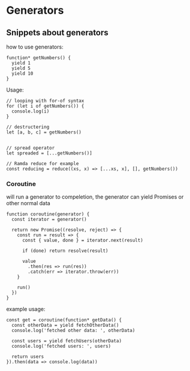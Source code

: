 # Generators
Snippets about generators
---

how to use generators:

```
function* getNumbers() {
  yield 1
  yield 5
  yield 10
}
```

Usage: 

```
// looping with for-of syntax
for (let i of getNumbers()) {
  console.log(i)
}

// destructering
let [a, b, c] = getNumbers()


// spread operator
let spreaded = [...getNumbers()]

// Ramda reduce for example
const reducing = reduce((xs, x) => [...xs, x], [], getNumbers())
```

### Coroutine
will run a generator to compeletion, the generator can yield Promises or other normal data
```
function coroutine(generator) {
  const iterator = generator()
  
  return new Promise((resolve, reject) => {
    const run = result => {
      const { value, done } = iterator.next(result)
      
      if (done) return resolve(result)
      
      value
        .then(res => run(res))
        .catch(err => iterator.throw(err))
    }
    
    run()
  })
}
```

example usage:
```
const get = coroutine(function* getData() {
  const otherData = yield fetchOtherData()
  console.log('fetched other data: ', otherData)
  
  const users = yield fetchUsers(otherData)
  console.log('fetched users: ', users)
  
  return users
}).then(data => console.log(data))
```
